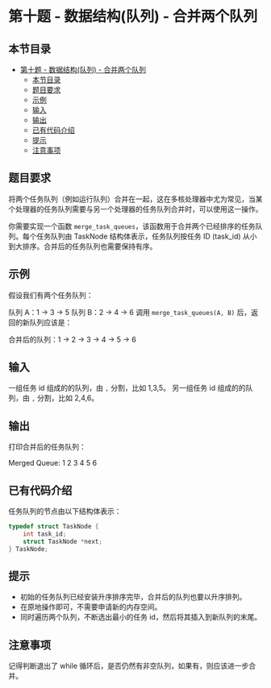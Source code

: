 # 第十题 - 数据结构(队列) - 合并两个队列

## 本节目录

- [第十题 - 数据结构(队列) - 合并两个队列](#第十题---数据结构队列---合并两个队列)
  - [本节目录](#本节目录)
  - [题目要求](#题目要求)
  - [示例](#示例)
  - [输入](#输入)
  - [输出](#输出)
  - [已有代码介绍](#已有代码介绍)
  - [提示](#提示)
  - [注意事项](#注意事项)

## 题目要求

将两个任务队列（例如运行队列）合并在一起，这在多核处理器中尤为常见，当某个处理器的任务队列需要与另一个处理器的任务队列合并时，可以使用这一操作。

你需要实现一个函数 `merge_task_queues`，该函数用于合并两个已经排序的任务队列。每个任务队列由 TaskNode 结构体表示，任务队列按任务 ID (task_id) 从小到大排序。合并后的任务队列也需要保持有序。

## 示例

假设我们有两个任务队列：

队列 A：1 -> 3 -> 5
队列 B：2 -> 4 -> 6
调用 `merge_task_queues(A, B)` 后，返回的新队列应该是：

合并后的队列：1 -> 2 -> 3 -> 4 -> 5 -> 6

## 输入

一组任务 id 组成的的队列，由 `,` 分割，比如 1,3,5。
另一组任务 id 组成的的队列，由 `,` 分割，比如 2,4,6。

## 输出

打印合并后的任务队列：

Merged Queue: 1 2 3 4 5 6

## 已有代码介绍

任务队列的节点由以下结构体表示：

```c
typedef struct TaskNode {
    int task_id;
    struct TaskNode *next;
} TaskNode;
```

## 提示

- 初始的任务队列已经安装升序排序完毕，合并后的队列也要以升序排列。
- 在原地操作即可，不需要申请新的内存空间。
- 同时遍历两个队列，不断选出最小的任务 id，然后将其插入到新队列的末尾。

## 注意事项

记得判断退出了 while 循环后，是否仍然有非空队列，如果有，则应该进一步合并。
